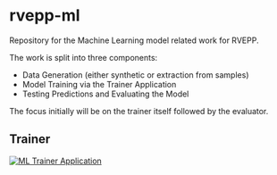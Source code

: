 # rvepp-ml
Repository for the Machine Learning model related work for RVEPP.

The work is split into three components:
* Data Generation (either synthetic or extraction from samples)
* Model Training via the Trainer Application
* Testing Predictions and Evaluating the Model

The focus initially will be on the trainer itself followed by the evaluator.

## Trainer
[![ML Trainer Application](https://github.com/jcapellman/rvepp-ml/actions/workflows/trainer-app.yml/badge.svg)](https://github.com/jcapellman/rvepp-ml/actions/workflows/trainer-app.yml)
